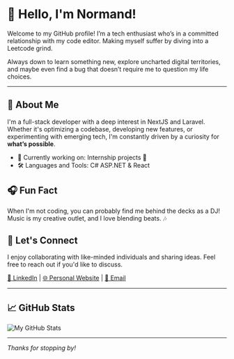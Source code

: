 # 👋 Hello, I'm Normand!

Welcome to my GitHub profile!  I’m a tech enthusiast who’s in a committed relationship with my code editor. Making myself suffer by diving into a Leetcode grind. 

Always down to learn something new, explore uncharted digital territories, and maybe even find a bug that doesn’t require me to question my life choices.

---

## 🌟 About Me
I'm a full-stack developer with a deep interest in NextJS and Laravel. Whether it's optimizing a codebase, developing new features, or experimenting with emerging tech, I'm constantly driven by a curiosity for **what’s possible**.

- 💼 Currently working on: Internship projects 🤫
- 🛠️ Languages and Tools: C# ASP.NET & React

## 🎧 Fun Fact


When I'm not coding, you can probably find me behind the decks as a DJ! Music is my creative outlet, and I love blending beats. 🎶

## 🤝 Let's Connect
I enjoy collaborating with like-minded individuals and sharing ideas. Feel free to reach out if you'd like to discuss.

[🔗 LinkedIn](https://www.linkedin.com/in/normand-lubaton-2b043b316/) | [🌐 Personal Website](https://normandlubaton.dev) | [📧 Email](mailto:norm@normandlubaton.dev)

---

## 📈 GitHub Stats
![My GitHub Stats](https://github-readme-stats.vercel.app/api?username=n-rmltn&show_icons=true&theme=one_dark_pro)

---

*Thanks for stopping by!*

<!--
**n-rmltn/n-rmltn** is a ✨ _special_ ✨ repository because its `README.md` (this file) appears on your GitHub profile.

Here are some ideas to get you started:

- 🔭 I’m currently working on ...
- 🌱 I’m currently learning ...
- 👯 I’m looking to collaborate on ...
- 🤔 I’m looking for help with ...
- 💬 Ask me about ...
- 📫 How to reach me: ...
- 😄 Pronouns: ...
- ⚡ Fun fact: ...
-->
